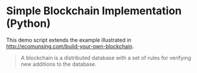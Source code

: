 # Simple Blockchain Implementation (Python)

This demo script extends the example illustrated in http://ecomunsing.com/build-your-own-blockchain.

> A blockchain is a distributed database with a set of rules for verifying new additions to the database.